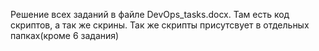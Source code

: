 Решение всех заданий в файле DevOps_tasks.docx.
Там есть код скриптов, а так же скрины. Так же скрипты присутсвует в отдельных папках(кроме 6 задания)
